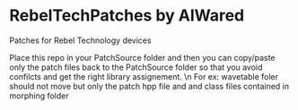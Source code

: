 # RebelTechPatches by AlWared
Patches for Rebel Technology devices

Place this repo in your PatchSource folder and then you can copy/paste only the patch files back to the PatchSource folder
so that you avoid confilcts and get the right library assignement. \n
For ex: wavetable foler should not move but only the patch hpp file and and class files contained in morphing folder
